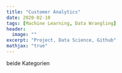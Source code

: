 ```yaml
---
title: "Customer Analytics"
date: 2020-02-10
tags: [Machine Learning, Data Wrangling]
header:
  image: ""
excerpt: "Project, Data Science, Github"
mathjax: "true"
---
```


beide Kategorien
